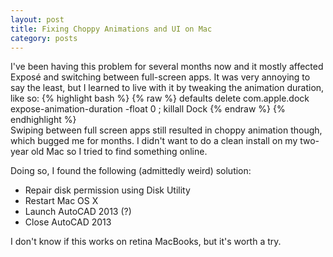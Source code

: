 ```yaml
---
layout: post
title: Fixing Choppy Animations and UI on Mac
category: posts
---
```


I've been having this problem for several months now and it mostly affected Exposé and switching between full-screen apps. It was very annoying to say the least, but I learned to live with it by tweaking the animation duration, like so:
{% highlight bash %}
{% raw %}
defaults delete com.apple.dock expose-animation-duration -float 0 ; killall Dock
{% endraw %}
{% endhighlight %}
<br>
Swiping between full screen apps still resulted in choppy animation though, which bugged me for months. I didn't want to do a clean install on my two-year old Mac so I tried to find something online.

Doing so, I found the following (admittedly weird) solution:

- Repair disk permission using Disk Utility
- Restart Mac OS X
- Launch AutoCAD 2013 (?)
- Close AutoCAD 2013

I don't know if this works on retina MacBooks, but it's worth a try.
